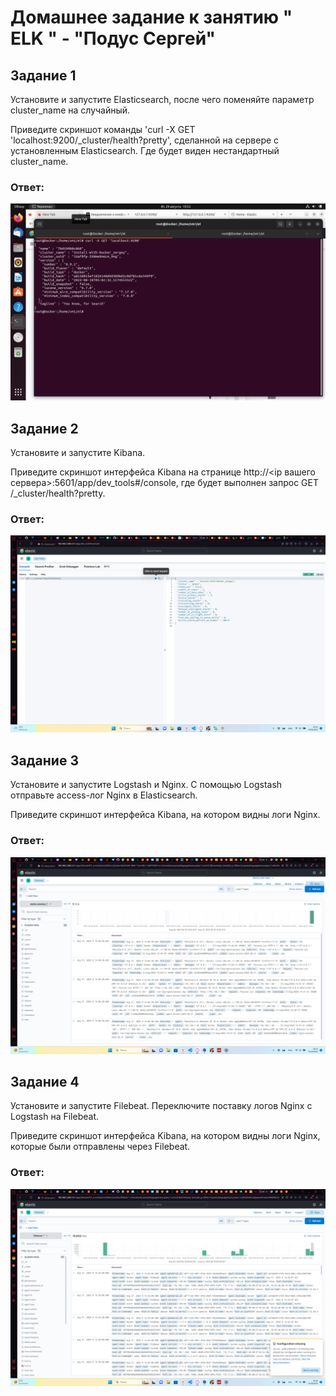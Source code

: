 # Домашнее задание к занятию " ELK " - "Подус Сергей"

## Задание 1

Установите и запустите Elasticsearch, после чего поменяйте параметр cluster_name на случайный.

Приведите скриншот команды 'curl -X GET 'localhost:9200/_cluster/health?pretty', сделанной на сервере с установленным Elasticsearch. Где будет виден нестандартный cluster_name.

### Ответ: 

![Скриншот 1](https://github.com/Wanderwille/scrinshot/blob/main/Elastic.png)

## Задание 2

Установите и запустите Kibana.

Приведите скриншот интерфейса Kibana на странице http://<ip вашего сервера>:5601/app/dev_tools#/console, где будет выполнен запрос GET /_cluster/health?pretty.


### Ответ:

![Скриншот 2](https://github.com/Wanderwille/scrinshot/blob/main/Kibana.png)

## Задание 3

Установите и запустите Logstash и Nginx. С помощью Logstash отправьте access-лог Nginx в Elasticsearch.

Приведите скриншот интерфейса Kibana, на котором видны логи Nginx.

### Ответ:

![Скриншот 3](https://github.com/Wanderwille/scrinshot/blob/main/image%20(17).png)

## Задание 4

Установите и запустите Filebeat. Переключите поставку логов Nginx с Logstash на Filebeat.

Приведите скриншот интерфейса Kibana, на котором видны логи Nginx, которые были отправлены через Filebeat.

### Ответ:

![Скриншот 4](https://github.com/Wanderwille/scrinshot/blob/main/image%20(18).png)